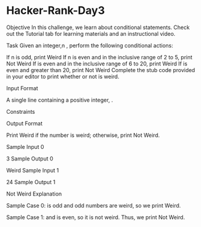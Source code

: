 # Hacker-Rank-Day3
Objective
In this challenge, we learn about conditional statements. Check out the Tutorial tab for learning materials and an instructional video.

Task
Given an integer,n , perform the following conditional actions:

If n is odd, print Weird
If n is even and in the inclusive range of 2 to 5, print Not Weird
If  is even and in the inclusive range of 6 to 20, print Weird
If  is even and greater than 20, print Not Weird
Complete the stub code provided in your editor to print whether or not  is weird.

Input Format

A single line containing a positive integer, .

Constraints

Output Format

Print Weird if the number is weird; otherwise, print Not Weird.

Sample Input 0

3
Sample Output 0

Weird
Sample Input 1

24
Sample Output 1

Not Weird
Explanation

Sample Case 0: 
 is odd and odd numbers are weird, so we print Weird.

Sample Case 1: 
 and  is even, so it is not weird. Thus, we print Not Weird.
